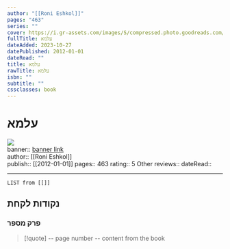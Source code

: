 ```yaml
---
author: "[[Roni Eshkol]]"
pages: "463"
series: ""
cover: https://i.gr-assets.com/images/S/compressed.photo.goodreads.com/books/1343519203l/15774994.jpg
fullTitle: עלמא
dateAdded: 2023-10-27
datePublished: 2012-01-01
dateRead: ""
title: עלמא
rawTitle: עלמא
isbn: ""
subtitle: ""
cssclasses: book
---
```

# עלמא

![](https:&#x2F;&#x2F;i.gr-assets.com&#x2F;images&#x2F;S&#x2F;compressed.photo.goodreads.com&#x2F;books&#x2F;1343519203l&#x2F;15774994.jpg)  
banner:: [banner link](https:&#x2F;&#x2F;i.gr-assets.com&#x2F;images&#x2F;S&#x2F;compressed.photo.goodreads.com&#x2F;books&#x2F;1343519203l&#x2F;15774994.jpg)  
author:: [[Roni Eshkol]]  
publish:: [[2012-01-01]]
pages:: 463
rating:: 5 
Other reviews:: 
dateRead:: 

<hr  style="clear:both"/>



```dataview
LIST from [[]]
```

## נקודות לקחת 

### פרק מספר
> [!quote] -- page number -- 
>  content from the book




```